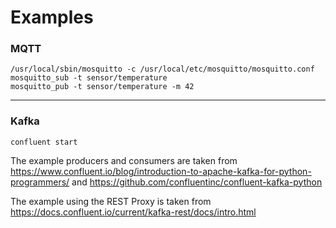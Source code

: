 # Examples

### MQTT

```
/usr/local/sbin/mosquitto -c /usr/local/etc/mosquitto/mosquitto.conf
mosquitto_sub -t sensor/temperature
mosquitto_pub -t sensor/temperature -m 42
```



***
### Kafka

```
confluent start
```

The example producers and consumers are taken from
https://www.confluent.io/blog/introduction-to-apache-kafka-for-python-programmers/
and
https://github.com/confluentinc/confluent-kafka-python

The example using the REST Proxy is taken from
https://docs.confluent.io/current/kafka-rest/docs/intro.html
